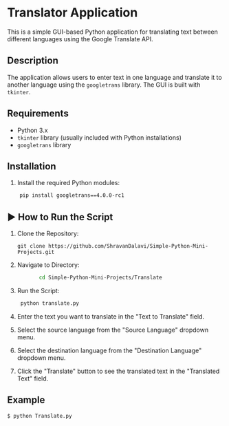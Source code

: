 # Translator Application

This is a simple GUI-based Python application for translating text between different languages using the Google Translate API.

## Description

The application allows users to enter text in one language and translate it to another language using the `googletrans` library. The GUI is built with `tkinter`.

## Requirements

- Python 3.x
- `tkinter` library (usually included with Python installations)
- `googletrans` library

## Installation

1. Install the required Python modules:
```bash
    pip install googletrans==4.0.0-rc1
```

## ▶️ How to Run the Script
1. Clone the Repository:
   ```
   git clone https://github.com/ShravanDalavi/Simple-Python-Mini-Projects.git
   ```
2. Navigate to Directory:
   ```bash 
          cd Simple-Python-Mini-Projects/Translate
   ```
3. Run the Script:
   ```bash 
    python translate.py
   ```

2. Enter the text you want to translate in the "Text to Translate" field.

3. Select the source language from the "Source Language" dropdown menu.

4. Select the destination language from the "Destination Language" dropdown menu.

5. Click the "Translate" button to see the translated text in the "Translated Text" field.

## Example

```bash
$ python Translate.py
```
